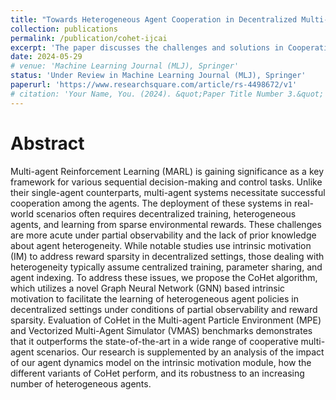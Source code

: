 ```yaml
---
title: "Towards Heterogeneous Agent Cooperation in Decentralized Multi-Agent Reinforcement Learning"
collection: publications
permalink: /publication/cohet-ijcai
excerpt: 'The paper discusses the challenges and solutions in Cooperative Multi-Agent Reinforcement Learning (MARL), particularly under conditions of reward sparsity and agent heterogeneity. It introduces the CoHet algorithm, which is designed for decentralized training settings with partial observability, aiming to address these challenges. The effectiveness of CoHet is empirically validated in various environments, demonstrating its superiority over existing methods in sparse cooperative tasks that necessitate agent diversity.'
date: 2024-05-29
# venue: 'Machine Learning Journal (MLJ), Springer'
status: 'Under Review in Machine Learning Journal (MLJ), Springer' 
paperurl: 'https://www.researchsquare.com/article/rs-4498672/v1'
# citation: 'Your Name, You. (2024). &quot;Paper Title Number 3.&quot; <i>GitHub Journal of Bugs</i>. 1(3).'
---
```

Abstract
======
Multi-agent Reinforcement Learning (MARL) is gaining significance as a key framework for various sequential decision-making and control tasks. Unlike their single-agent counterparts, multi-agent systems necessitate successful cooperation among the agents. The deployment of these systems in real-world scenarios often requires decentralized training, heterogeneous agents, and learning from sparse environmental rewards. These challenges are more acute under partial observability and the lack of prior knowledge about agent heterogeneity. While notable studies use intrinsic motivation (IM) to address reward sparsity in decentralized settings, those dealing with heterogeneity typically assume centralized training, parameter sharing, and agent indexing. To address these issues, we propose the CoHet algorithm, which utilizes a novel Graph Neural Network (GNN) based intrinsic motivation to facilitate the learning of heterogeneous agent policies in decentralized settings under conditions of partial observability and reward sparsity. Evaluation of CoHet in the Multi-agent Particle Environment (MPE) and Vectorized Multi-Agent Simulator (VMAS) benchmarks demonstrates that it outperforms the state-of-the-art in a wide range of cooperative multi-agent scenarios. Our research is supplemented by an analysis of the impact of our agent dynamics model on the intrinsic motivation module, how the different variants of CoHet perform, and its robustness to an increasing number of heterogeneous agents.